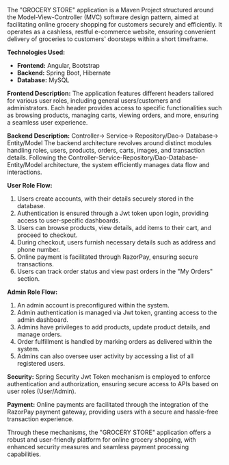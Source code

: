 The "GROCERY STORE" application is a Maven Project structured around the Model-View-Controller (MVC) software design pattern, aimed at facilitating online grocery shopping for customers securely and efficiently. It operates as a cashless, restful e-commerce website, ensuring convenient delivery of groceries to customers' doorsteps within a short timeframe.

**Technologies Used:**
- **Frontend:** Angular, Bootstrap
- **Backend:** Spring Boot, Hibernate
- **Database:** MySQL

**Frontend Description:**
The application features different headers tailored for various user roles, including general users/customers and administrators. Each header provides access to specific functionalities such as browsing products, managing carts, viewing orders, and more, ensuring a seamless user experience.

**Backend Description:**
  Controller-> Service-> Repository/Dao-> Database-> Entity/Model
The backend architecture revolves around distinct modules handling roles, users, products, orders, carts, images, and transaction details. Following the Controller-Service-Repository/Dao-Database-Entity/Model architecture, the system efficiently manages data flow and interactions.

**User Role Flow:**
1. Users create accounts, with their details securely stored in the database.
2. Authentication is ensured through a Jwt token upon login, providing access to user-specific dashboards.
3. Users can browse products, view details, add items to their cart, and proceed to checkout.
4. During checkout, users furnish necessary details such as address and phone number.
5. Online payment is facilitated through RazorPay, ensuring secure transactions.
6. Users can track order status and view past orders in the "My Orders" section.

**Admin Role Flow:**
1. An admin account is preconfigured within the system.
2. Admin authentication is managed via Jwt token, granting access to the admin dashboard.
3. Admins have privileges to add products, update product details, and manage orders.
4. Order fulfillment is handled by marking orders as delivered within the system.
5. Admins can also oversee user activity by accessing a list of all registered users.

**Security:**
Spring Security Jwt Token mechanism is employed to enforce authentication and authorization, ensuring secure access to APIs based on user roles (User/Admin).

**Payment:**
Online payments are facilitated through the integration of the RazorPay payment gateway, providing users with a secure and hassle-free transaction experience.

Through these mechanisms, the "GROCERY STORE" application offers a robust and user-friendly platform for online grocery shopping, with enhanced security measures and seamless payment processing capabilities.
                
